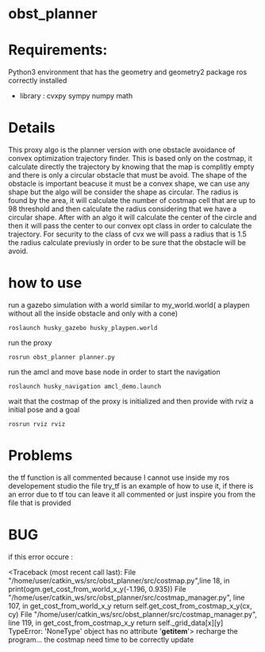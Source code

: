 # obst_planner
# Requirements:
Python3 environment that has the geometry and geometry2 package ros correctly installed 
- library : 
cvxpy
sympy 
numpy
math

# Details
This proxy algo is the planner version with one obstacle avoidance of convex optimization trajectory finder.
This is based only on the costmap, it calculate directly the trajectory by knowing that the map is complitly empty and there is only a circular obstacle that must be avoid.
The shape of the obstacle is important beacuse it must be a convex shape, we can use any shape but the algo will be consider the shape as circular.
The radius is found by the area, it will calculate the number of costmap cell that are up to 98 threshold and then calculate the radius considering that we have a circular shape.
After with an algo it will calculate the center of the circle and then it will pass the center to our convex opt class in order to calculate the trajectory.
For security to the class of cvx we will pass a radius that is 1.5 the radius calculate previusly in order to be sure that the obstacle will be avoid.

# how to use 
run a gazebo simulation with a world similar to my_world.world( a playpen without all the inside obstacle and only with a cone)
```
roslaunch husky_gazebo husky_playpen.world 
```
run the proxy 
```
rosrun obst_planner planner.py
```
run the amcl and move base node in order to start the navigation 
```
roslaunch husky_navigation amcl_demo.launch
```
wait that the costmap of the proxy is initialized and then provide with rviz a initial pose and a goal 
```
rosrun rviz rviz
```

# Problems
the tf function is all commented because I cannot use inside my ros developement studio
the file try_tf is an example of how to use it, if there is an error due to tf tou can leave it all commented or just inspire you from the file that is provided

# BUG
if this error occure : 

<Traceback (most recent call last):
  File "/home/user/catkin_ws/src/obst_planner/src/costmap.py",line 18, in <module>
    print(ogm.get_cost_from_world_x_y(-1.196, 0.935))
  File "/home/user/catkin_ws/src/obst_planner/src/costmap_manager.py", line 107, in get_cost_from_world_x_y
    return self.get_cost_from_costmap_x_y(cx, cy)
  File "/home/user/catkin_ws/src/obst_planner/src/costmap_manager.py", line 119, in get_cost_from_costmap_x_y
    return self._grid_data[x][y]
TypeError: 'NoneType' object has no attribute '__getitem__'>
  recharge the program... the costmap need time to be correctly update 
